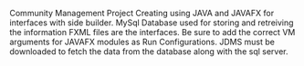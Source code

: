 Community Management Project Creating using JAVA and JAVAFX for interfaces with side builder.
MySql Database used for storing and retreiving the information 
FXML files are the interfaces.
Be sure to add the correct VM arguments for JAVAFX modules as Run Configurations.
JDMS must be downloaded to fetch the data from the database along with the sql server.


